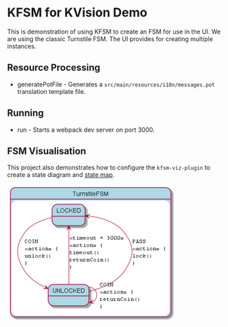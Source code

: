 # KFSM for KVision Demo

This is demonstration of using KFSM to create an FSM for use in the UI.
We are using the classic Turnstile FSM. The UI provides for creating multiple instances.


## Resource Processing
* generatePotFile - Generates a `src/main/resources/i18n/messages.pot` translation template file.
## Running
* run - Starts a webpack dev server on port 3000.

## FSM Visualisation

This project also demonstrates how to configure the `kfsm-viz-plugin` to create a state diagram and [state map](turnstile.html).

![state diagram](turnstile.png)